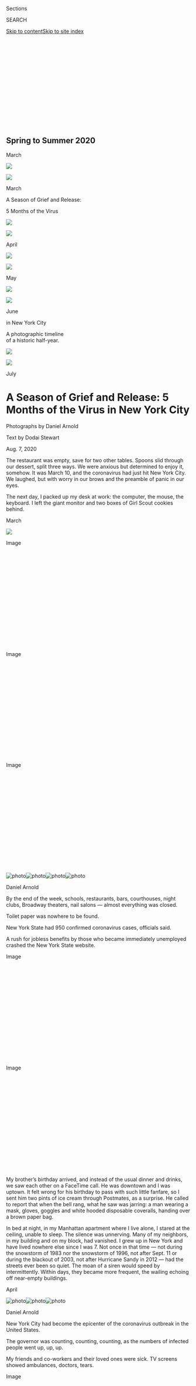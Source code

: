 <div id="app">

<div>

<div>

<div>

<div class="NYTAppHideMasthead css-ikk3s8 e1suatyy0">

<div class="section css-133zg39 e1suatyy2">

<div class="css-eph4ug er09x8g0">

<div class="css-6n7j50">

</div>

<span class="css-1dv1kvn">Sections</span>

<div class="css-10488qs">

<span class="css-1dv1kvn">SEARCH</span>

</div>

[Skip to content](#site-content)[Skip to site index](#site-index)

</div>

<div class="css-10698na e1huz5gh0">

</div>

</div>

</div>

</div>

<div data-aria-hidden="false">

<div id="site-content" role="main">

<div>

<div class="css-1aor85t" style="opacity:0.000000001;z-index:-1;visibility:hidden">

<div class="css-1hqnpie">

<div class="css-epjblv">

<span class="css-17xtcya">[Style](/section/style)</span><span class="css-x15j1o">|</span><span class="css-fwqvlz">A
Season of Grief and Release: 5 Months of the Virus in New York
City</span>

</div>

<div class="css-k008qs">

<div class="css-1iwv8en">

<span class="css-18z7m18"></span>

<div>

</div>

</div>

<span class="css-1n6z4y">https://nyti.ms/2PuJ8l1</span>

<div class="css-1705lsu">

<div class="css-4xjgmj">

<div class="css-4skfbu" role="toolbar" data-aria-label="Social Media Share buttons, Save button, and Comments Panel with current comment count" data-testid="share-tools">

  - 
  - 
  - 
  - 
    
    <div class="css-6n7j50">
    
    </div>

  - 
  - 

</div>

</div>

</div>

</div>

</div>

</div>

<div class="section meteredContent css-1r7ky0e" name="articleBody" itemprop="articleBody">

<div id="00NYC-HISTORIC-TOPPER" class="section interactive-content interactive-size-scoop css-1tqs9x0">

## Spring to Summer 2020

<div class="css-17ih8de interactive-body" data-sourceid="100000007270877">

<div class="g-story g-freebird g-max-limit" data-preview-slug="2020-08-03-nyc-spring-topper">

<div id="g-custom-elem" class="g-container g-dontshow">

<div class="g-container g-month-subheds">

March

</div>

</div>

<div id="g-custom-topper" class="g-container g-historic-topper">

<div class="g-asset g-image g-asset-width-full" style="">

<div role="img">

<div class="g-asset_inner">

![](https://static01.nyt.com/packages/flash/multimedia/ICONS/transparent.png)

![](https://static01.nyt.com/newsgraphics/2020/08/03/nyc-spring-topper/assets/images/march-2000.jpg)

</div>

</div>

<div class="g-source g-add-padding">

<span class="g-caption">March</span>

</div>

</div>

A Season of Grief and Release:

5 Months of the Virus

<div class="g-asset g-image g-asset-width-full" style="">

<div role="img">

<div class="g-asset_inner">

![](https://static01.nyt.com/packages/flash/multimedia/ICONS/transparent.png)

![](https://static01.nyt.com/newsgraphics/2020/08/03/nyc-spring-topper/assets/images/april-2000.jpg)

</div>

</div>

<div class="g-source g-add-padding">

<span class="g-caption">April</span>

</div>

</div>

<div class="g-asset g-image g-asset-width-full" style="">

<div role="img">

<div class="g-asset_inner">

![](https://static01.nyt.com/packages/flash/multimedia/ICONS/transparent.png)

![](https://static01.nyt.com/newsgraphics/2020/08/03/nyc-spring-topper/assets/images/may-alt-2000.jpg)

</div>

</div>

<div class="g-source g-add-padding">

<span class="g-caption">May</span>

</div>

</div>

<div class="g-asset g-image g-asset-width-full" style="">

<div role="img">

<div class="g-asset_inner">

![](https://static01.nyt.com/packages/flash/multimedia/ICONS/transparent.png)

![](https://static01.nyt.com/newsgraphics/2020/08/03/nyc-spring-topper/assets/images/june-2000.jpg)

</div>

</div>

<div class="g-source g-add-padding">

<span class="g-caption">June</span>

</div>

</div>

in New York City

A photographic timeline  
of a historic half-year.

<div class="g-asset g-image g-asset-width-full" style="">

<div role="img">

<div class="g-asset_inner">

![](https://static01.nyt.com/packages/flash/multimedia/ICONS/transparent.png)

![](https://static01.nyt.com/newsgraphics/2020/08/03/nyc-spring-topper/assets/images/july-2000.jpg)

</div>

</div>

<div class="g-source g-add-padding">

<span class="g-caption">July</span>

</div>

</div>

</div>

</div>

</div>

</div>

<div class="css-1fanzo5 StoryBodyCompanionColumn">

<div class="css-53u6y8">

<div class="css-1vkm6nb ehdk2mb0">

# A Season of Grief and Release: 5 Months of the Virus in New York City

</div>

<div class="css-1wlr991">

<div class="css-18e8msd">

<div class="css-1lhhykl epjyd6m0">

<div class="css-1baulvz">

Photographs by
<span class="css-1baulvz last-byline" itemprop="name">Daniel
Arnold</span>

Text by <span class="css-1baulvz last-byline" itemprop="name">Dodai
Stewart</span>

</div>

</div>

</div>

</div>

Aug. 7, 2020

The restaurant was empty, save for two other tables. Spoons slid through
our dessert, split three ways. We were anxious but determined to enjoy
it, somehow. It was March 10, and the coronavirus had just hit New York
City. We laughed, but with worry in our brows and the preamble of panic
in our eyes.

The next day, I packed up my desk at work: the computer, the mouse, the
keyboard. I left the giant monitor and two boxes of Girl Scout cookies
behind.

</div>

</div>

<div id="07nyc-historic-march" class="section interactive-content interactive-size-scoop css-dexdg0">

<div class="css-17ih8de interactive-body" data-sourceid="100000007274281">

<div class="g-container g-month-subheds">

March

</div>

</div>

</div>

<div class="css-79elbk" data-testid="photoviewer-wrapper">

<div class="css-z3e15g" data-testid="photoviewer-wrapper-hidden">

</div>

<div class="css-1a48zt4 ehw59r15" data-testid="photoviewer-children">

![](https://static01.nyt.com/images/2020/08/09/fashion/NYC-HISTORIC-MARCH1/NYC-HISTORIC-SPRING1-articleLarge.jpg?quality=75&auto=webp&disable=upscale)

</div>

</div>

<div class="css-a7yk8a e73j0it0">

<div class="css-1xdhyk6 erfvjey0">

<span class="css-1ly73wi e1tej78p0">Image</span>

<div class="css-zjzyr8">

<div data-testid="lazyimage-container" style="height:257.77777777777777px">

</div>

</div>

</div>

<div class="css-1xdhyk6 erfvjey0">

<span class="css-1ly73wi e1tej78p0">Image</span>

<div class="css-zjzyr8">

<div data-testid="lazyimage-container" style="height:257.77777777777777px">

</div>

</div>

</div>

</div>

<div class="css-79elbk" data-testid="photoviewer-wrapper">

<div class="css-z3e15g" data-testid="photoviewer-wrapper-hidden">

</div>

<div class="css-1a48zt4 ehw59r15" data-testid="photoviewer-children">

<div class="css-1xdhyk6 erfvjey0">

<span class="css-1ly73wi e1tej78p0">Image</span>

<div class="css-zjzyr8">

<div data-testid="lazyimage-container" style="height:256.4888888888889px">

</div>

</div>

</div>

</div>

</div>

<div id="scrolly-instance-1" class="css-72v2ez scrolly-container">

<div class="css-138aqwl">

<div class="css-i4j11y">

![photo](https://static01.nyt.com/images/2020/07/23/fashion/NYC-HISTORIC-MARCH-07/NYC-HISTORIC-MARCH-07-mobileMasterAt3x.jpg)![photo](https://static01.nyt.com/images/2020/07/23/fashion/NYC-HISTORIC-MARCH-10/NYC-HISTORIC-MARCH-10-mobileMasterAt3x.jpg)![photo](https://static01.nyt.com/images/2020/07/23/fashion/NYC-HISTORIC-MARCH-03/NYC-HISTORIC-MARCH-03-mobileMasterAt3x.jpg)![photo](https://static01.nyt.com/images/2020/08/09/fashion/NYC-HISTORIC-MARCH-09/NYC-HISTORIC-MARCH-09-mobileMasterAt3x.jpg)

Daniel Arnold

</div>

</div>

By the end of the week, schools, restaurants, bars, courthouses, night
clubs, Broadway theaters, nail salons — almost everything was closed.

Toilet paper was nowhere to be found.

New York State had 950 confirmed coronavirus cases, officials said.

A rush for jobless benefits by those who became immediately unemployed
crashed the New York State website.

</div>

<div class="css-79elbk" data-testid="photoviewer-wrapper">

<div class="css-z3e15g" data-testid="photoviewer-wrapper-hidden">

</div>

<div class="css-1a48zt4 ehw59r15" data-testid="photoviewer-children">

<div class="css-1xdhyk6 erfvjey0">

<span class="css-1ly73wi e1tej78p0">Image</span>

<div class="css-zjzyr8">

<div data-testid="lazyimage-container" style="height:258.4222222222222px">

</div>

</div>

</div>

</div>

</div>

<div class="css-79elbk" data-testid="photoviewer-wrapper">

<div class="css-z3e15g" data-testid="photoviewer-wrapper-hidden">

</div>

<div class="css-1a48zt4 ehw59r15" data-testid="photoviewer-children">

<div class="css-1xdhyk6 erfvjey0">

<span class="css-1ly73wi e1tej78p0">Image</span>

<div class="css-zjzyr8">

<div data-testid="lazyimage-container" style="height:258.4222222222222px">

</div>

</div>

</div>

</div>

</div>

<div class="css-1fanzo5 StoryBodyCompanionColumn">

<div class="css-53u6y8">

My brother’s birthday arrived, and instead of the usual dinner and
drinks, we saw each other on a FaceTime call. He was downtown and I was
uptown. It felt wrong for his birthday to pass with such little fanfare,
so I sent him two pints of ice cream through Postmates, as a surprise.
He called to report that when the bell rang, what he saw was jarring: a
man wearing a mask, gloves, goggles and white hooded disposable
coveralls, handing over a brown paper bag.

In bed at night, in my Manhattan apartment where I live alone, I stared
at the ceiling, unable to sleep. The silence was unnerving. Many of my
neighbors, in my building and on my block, had vanished. I grew up in
New York and have lived nowhere else since I was 7. Not once in that
time — not during the snowstorm of 1983 nor the snowstorm of 1996, not
after Sept. 11 or during the blackout of 2003, not after Hurricane Sandy
in 2012 — had the streets ever been so quiet. The moan of a siren would
speed by intermittently. Within days, they became more frequent, the
wailing echoing off near-empty buildings.

</div>

</div>

<div id="07nyc-historic-april" class="section interactive-content interactive-size-scoop css-dexdg0">

<div class="css-17ih8de interactive-body" data-sourceid="100000007274207">

<div class="g-container g-month-subheds">

April

</div>

</div>

</div>

<div id="scrolly-instance-2" class="css-72v2ez scrolly-container">

<div class="css-138aqwl">

<div class="css-i4j11y">

![photo](https://static01.nyt.com/images/2020/07/23/fashion/NYC-HISTORIC-APRIL/NYC-HISTORIC-APRIL-mobileMasterAt3x.jpg)![photo](https://static01.nyt.com/images/2020/08/09/fashion/NYC-HISTORIC-APRIL-02/NYC-HISTORIC-APRIL-02-mobileMasterAt3x-v2.jpg)![photo](https://static01.nyt.com/images/2020/08/09/fashion/NYC-HISTORIC-APRIL-05/NYC-HISTORIC-APRIL-05-mobileMasterAt3x.jpg)

Daniel Arnold

</div>

</div>

New York City had become the epicenter of the coronavirus outbreak in
the United States.

The governor was counting, counting, counting, as the numbers of
infected people went up, up, up.

My friends and co-workers and their loved ones were sick. TV screens
showed ambulances, doctors, tears.

</div>

<div class="css-79elbk" data-testid="photoviewer-wrapper">

<div class="css-z3e15g" data-testid="photoviewer-wrapper-hidden">

</div>

<div class="css-1a48zt4 ehw59r15" data-testid="photoviewer-children">

<div class="css-1xdhyk6 erfvjey0">

<span class="css-1ly73wi e1tej78p0">Image</span>

<div class="css-zjzyr8">

<div data-testid="lazyimage-container" style="height:257.77777777777777px">

</div>

</div>

</div>

</div>

</div>

<div class="css-79elbk" data-testid="photoviewer-wrapper">

<div class="css-z3e15g" data-testid="photoviewer-wrapper-hidden">

</div>

<div class="css-1a48zt4 ehw59r15" data-testid="photoviewer-children">

<div class="css-1xdhyk6 erfvjey0">

<span class="css-1ly73wi e1tej78p0">Image</span>

<div class="css-zjzyr8">

<div data-testid="lazyimage-container" style="height:258.4222222222222px">

</div>

</div>

</div>

</div>

</div>

<div class="css-a7yk8a e73j0it0">

<div class="css-1xdhyk6 erfvjey0">

<span class="css-1ly73wi e1tej78p0">Image</span>

<div class="css-zjzyr8">

<div data-testid="lazyimage-container" style="height:257.77777777777777px">

</div>

</div>

</div>

<div class="css-1xdhyk6 erfvjey0">

<span class="css-1ly73wi e1tej78p0">Image</span>

<div class="css-zjzyr8">

<div data-testid="lazyimage-container" style="height:257.77777777777777px">

</div>

</div>

</div>

</div>

<div class="css-79elbk" data-testid="photoviewer-wrapper">

<div class="css-z3e15g" data-testid="photoviewer-wrapper-hidden">

</div>

<div class="css-1a48zt4 ehw59r15" data-testid="photoviewer-children">

<div class="css-1xdhyk6 erfvjey0">

<span class="css-1ly73wi e1tej78p0">Image</span>

<div class="css-zjzyr8">

<div data-testid="lazyimage-container" style="height:258.4222222222222px">

</div>

</div>

</div>

</div>

</div>

<div class="css-79elbk" data-testid="photoviewer-wrapper">

<div class="css-z3e15g" data-testid="photoviewer-wrapper-hidden">

</div>

<div class="css-1a48zt4 ehw59r15" data-testid="photoviewer-children">

<div class="css-1xdhyk6 erfvjey0">

<span class="css-1ly73wi e1tej78p0">Image</span>

<div class="css-zjzyr8">

<div data-testid="lazyimage-container" style="height:258.4222222222222px">

</div>

</div>

</div>

</div>

</div>

<div class="css-1fanzo5 StoryBodyCompanionColumn">

<div class="css-53u6y8">

By the third week in April, there were [more
than 100,000](https://www1.nyc.gov/assets/doh/downloads/pdf/imm/covid-19-daily-data-summary-04142020-1.pdf)
cases in New York. More than 6,000 people had died. I dug my thermometer
out of the toiletries drawer and kept it on my desk as I worked,
checking my temperature repeatedly, afraid the virus was somehow
sneaking up on me.

Delicate pink cherry blossoms unfurled in Central Park. I walked among
them, bandanna over my nose and mouth, taking pictures, hypervigilant of
staying at least 12 feet away from the other folks strolling.

Attending my first Zoom birthday party involved arranging comfortable
seating and flattering lighting, and smiling at the one-square-inch
rectangle of laptop screen that contained a pixelated version of the
birthday girl, even as the audio glitched.

</div>

</div>

<div id="07nyc-historic-may" class="section interactive-content interactive-size-scoop css-dexdg0">

<div class="css-17ih8de interactive-body" data-sourceid="100000007274208">

<div class="g-container g-month-subheds">

May

</div>

</div>

</div>

<div id="scrolly-instance-3" class="css-72v2ez scrolly-container">

<div class="css-138aqwl">

<div class="css-i4j11y">

![photo](https://static01.nyt.com/images/2020/08/09/fashion/00NYC-HISTORIC-MAY-20/00NYC-HISTORIC-MAY-20-mobileMasterAt3x-v2.jpg)![photo](https://static01.nyt.com/images/2020/07/24/fashion/00NYC-HISTORIC-MAY-02/00NYC-HISTORIC-MAY-02-mobileMasterAt3x.jpg)![photo](https://static01.nyt.com/images/2020/07/24/fashion/00NYC-HISTORIC-MAY-13/00NYC-HISTORIC-MAY-13-mobileMasterAt3x.jpg)![photo](https://static01.nyt.com/images/2020/07/24/fashion/00NYC-HISTORIC-MAY-24/00NYC-HISTORIC-MAY-24-mobileMasterAt3x-v2.jpg)

Daniel Arnold

</div>

</div>

May brought warmer weather, and the cases and deaths started dropping.

But the virus was killing Black and Latino people at double the rate.

There were equipment shortages at the hospitals, infections spreading in
prisons and jails.

In a livestream, the governor’s face appeared next to a slide with the
words “When is it over?”

</div>

<div class="css-a7yk8a e73j0it0">

<div class="css-1xdhyk6 erfvjey0">

<span class="css-1ly73wi e1tej78p0">Image</span>

<div class="css-zjzyr8">

<div data-testid="lazyimage-container" style="height:258.4222222222222px">

</div>

</div>

</div>

<div class="css-1xdhyk6 erfvjey0">

<span class="css-1ly73wi e1tej78p0">Image</span>

<div class="css-zjzyr8">

<div data-testid="lazyimage-container" style="height:258.4222222222222px">

</div>

</div>

</div>

</div>

<div class="css-79elbk" data-testid="photoviewer-wrapper">

<div class="css-z3e15g" data-testid="photoviewer-wrapper-hidden">

</div>

<div class="css-1a48zt4 ehw59r15" data-testid="photoviewer-children">

<div class="css-1xdhyk6 erfvjey0">

<span class="css-1ly73wi e1tej78p0">Image</span>

<div class="css-zjzyr8">

<div data-testid="lazyimage-container" style="height:258.4222222222222px">

</div>

</div>

</div>

</div>

</div>

<div class="css-1fanzo5 StoryBodyCompanionColumn">

<div class="css-53u6y8">

Birds chirped merrily as I edited articles about the virus’s impact in
New York, facing a “Rear Window”-style view where I saw no signs of life
except for the 7 p.m. clap. That’s when my friend who lives one flight
up would lean out of the window as far as she could around the child
safety guard, and I would do the same, until we could both see a sliver
of each other’s faces. We would wave, and shout: “Hiiii\!” Sometimes she
looked a bit haunted — her position as a physical therapist in a
hospital put her dangerously close to the I.C.U., and she would remove
her clothes in the hallway before going inside her apartment to join her
son and her mother. Three generations under one roof in the ghostly
city.

There were [bodies stacked in refrigerated
trucks](https://www.nytimes.com/2020/04/30/nyregion/coronavirus-nyc-funeral-home-morgue-bodies.html)
in Queens and [food lines a mile
long](https://www.nytimes.com/2020/04/30/nyregion/coronavirus-nj-hunger.html)
in New Jersey. A slew of small businesses shut down, including personal
favorites: Lucky Strike, Gem Spa, [Record
Mart](https://untappedcities.com/2020/06/10/closed-record-mart-manhattans-oldest-record-store-located-in-times-square-subway-station/).
Rent was due and jobless claims surged.

How does one mourn in isolation? How does one process grief for an
entire city?

</div>

</div>

<div id="scrolly-instance-4" class="css-72v2ez scrolly-container">

<div class="css-138aqwl">

<div class="css-i4j11y">

![photo](https://static01.nyt.com/images/2020/08/09/fashion/00NYC-HISTORIC-MAY-04/00NYC-HISTORIC-MAY-04-mobileMasterAt3x.jpg)![photo](https://static01.nyt.com/images/2020/07/24/fashion/00NYC-HISTORIC-MAY-08/00NYC-HISTORIC-MAY-08-mobileMasterAt3x-v2.jpg)![photo](https://static01.nyt.com/images/2020/07/24/fashion/00NYC-HISTORIC-MAY-03/00NYC-HISTORIC-MAY-03-mobileMasterAt3x-v2.jpg)![photo](https://static01.nyt.com/images/2020/07/24/fashion/00NYC-HISTORIC-MAY-06/00NYC-HISTORIC-MAY-06-mobileMasterAt3x.jpg)

Daniel Arnold

</div>

</div>

Graduations, proms, weddings canceled. Basketball hoops removed from
public parks.

The days became blurred by uniformity.

Wake up, sit at the computer, watch news conferences, eat dinner in
front of the evening news.

Weekends were for donning disposable gloves and a disposable mask (not
the nice mask used for dog walking) and venturing into the perilous
germ-minefields of the grocery store and the pharmacy.

</div>

<div class="css-79elbk" data-testid="photoviewer-wrapper">

<div class="css-z3e15g" data-testid="photoviewer-wrapper-hidden">

</div>

<div class="css-1a48zt4 ehw59r15" data-testid="photoviewer-children">

<div class="css-1xdhyk6 erfvjey0">

<span class="css-1ly73wi e1tej78p0">Image</span>

<div class="css-zjzyr8">

<div data-testid="lazyimage-container" style="height:258.4222222222222px">

</div>

</div>

</div>

</div>

</div>

<div class="css-a7yk8a e73j0it0">

<div class="css-1xdhyk6 erfvjey0">

<span class="css-1ly73wi e1tej78p0">Image</span>

<div class="css-zjzyr8">

<div data-testid="lazyimage-container" style="height:257.77777777777777px">

</div>

</div>

</div>

<div class="css-1xdhyk6 erfvjey0">

<span class="css-1ly73wi e1tej78p0">Image</span>

<div class="css-zjzyr8">

<div data-testid="lazyimage-container" style="height:258.4222222222222px">

</div>

</div>

</div>

</div>

<div class="css-79elbk" data-testid="photoviewer-wrapper">

<div class="css-z3e15g" data-testid="photoviewer-wrapper-hidden">

</div>

<div class="css-1a48zt4 ehw59r15" data-testid="photoviewer-children">

<div class="css-1xdhyk6 erfvjey0">

<span class="css-1ly73wi e1tej78p0">Image</span>

<div class="css-zjzyr8">

<div data-testid="lazyimage-container" style="height:258.4222222222222px">

</div>

</div>

</div>

<span class="css-cnj6d5 e1z0qqy90" itemprop="copyrightHolder"><span class="css-1ly73wi e1tej78p0">Credit...</span><span>Daniel
Arnold</span></span>

</div>

</div>

<div class="css-1fanzo5 StoryBodyCompanionColumn">

<div class="css-53u6y8">

I had spent decades as a die-hard New Yorker, defending my hometown
against the smack-talking of malcontents and come-latelys, and my heart
ached for my fellow citizens, for the transit workers and the funeral
directors, the unsheltered and the first responders.

Privately, I railed against my own internal upheaval, mad at how selfish
it sounded in my head: Did I still love the city if
[bars](https://www.nytimes.com/2020/05/21/nyregion/nyc-bars-coronavirus.html)
and museums were closed? If there were no plays, musicals or movies? No
Queens Night Market, no cocktails on the roof of the Met, no tennis
lessons in Central Park, no burlesque shows in Bushwick, no dim sum in
Chinatown, no Donna Summer dance parties in Bed-Stuy? If the spontaneity
of running into an old friend or making a brand-new one had evaporated?

In mid-May, there was talk of reopening. I hadn’t been on the subway in
over 75 days, and I couldn’t remember the last time I’d worn closed-toe
shoes or pants. (Caftans — day in, day out.) Seldom-seen gray hairs,
usually disguised expertly in a salon, met me in the mirror each
morning. Both my toenails and my dog’s were in desperate need of
professional help. I wondered if for my own birthday, in June, it might
be possible to do something sort of social.

Then, on Memorial Day, George Floyd died after being pinned under the
knee of a Minneapolis police officer.

</div>

</div>

<div class="css-79elbk" data-testid="photoviewer-wrapper">

<div class="css-z3e15g" data-testid="photoviewer-wrapper-hidden">

</div>

<div class="css-1a48zt4 ehw59r15" data-testid="photoviewer-children">

<div class="css-1xdhyk6 erfvjey0">

<span class="css-1ly73wi e1tej78p0">Image</span>

<div class="css-zjzyr8">

<div data-testid="lazyimage-container" style="height:258.4222222222222px">

</div>

</div>

</div>

</div>

</div>

<div id="07nyc-historic-june" class="section interactive-content interactive-size-scoop css-dexdg0">

<div class="css-17ih8de interactive-body" data-sourceid="100000007274209">

<div class="g-container g-month-subheds">

June

</div>

</div>

</div>

<div id="scrolly-instance-5" class="css-72v2ez scrolly-container">

<div class="css-138aqwl">

<div class="css-i4j11y">

![photo](https://static01.nyt.com/images/2020/08/09/fashion/00NYC-HISTORIC-JUNE-16/00NYC-HISTORIC-JUNE-16-mobileMasterAt3x.jpg)![photo](https://static01.nyt.com/images/2020/07/24/fashion/00NYC-HISTORIC-JUNE-02/00NYC-HISTORIC-JUNE-02-mobileMasterAt3x.jpg)![photo](https://static01.nyt.com/images/2020/08/09/fashion/00NYC-HISTORIC-JUNE-13/00NYC-HISTORIC-JUNE-13-mobileMasterAt3x.jpg)![photo](https://static01.nyt.com/images/2020/07/24/fashion/00NYC-HISTORIC-JUNE/00NYC-HISTORIC-JUNE-mobileMasterAt3x.jpg)

Daniel Arnold

</div>

</div>

Demonstrations exploded around the country and in New York. It felt like
something had been unleashed.

At first it seemed ominous.

I watched on the Citizen app as a succession of reports came in: A fire
was set, then a store was broken into, one after another, in a line
across NoHo and Soho.

But as the week went on, it was clear that this was an anomaly. The
protests were largely peaceful, though passionate.

</div>

<div class="css-79elbk" data-testid="photoviewer-wrapper">

<div class="css-z3e15g" data-testid="photoviewer-wrapper-hidden">

</div>

<div class="css-1a48zt4 ehw59r15" data-testid="photoviewer-children">

<div class="css-1xdhyk6 erfvjey0">

<span class="css-1ly73wi e1tej78p0">Image</span>

<div class="css-zjzyr8">

<div data-testid="lazyimage-container" style="height:258.4222222222222px">

</div>

</div>

</div>

</div>

</div>

<div class="css-a7yk8a e73j0it0">

<div class="css-1xdhyk6 erfvjey0">

<span class="css-1ly73wi e1tej78p0">Image</span>

<div class="css-zjzyr8">

<div data-testid="lazyimage-container" style="height:258.4222222222222px">

</div>

</div>

</div>

<div class="css-1xdhyk6 erfvjey0">

<span class="css-1ly73wi e1tej78p0">Image</span>

<div class="css-zjzyr8">

<div data-testid="lazyimage-container" style="height:258.4222222222222px">

</div>

</div>

</div>

</div>

<div class="css-79elbk" data-testid="photoviewer-wrapper">

<div class="css-z3e15g" data-testid="photoviewer-wrapper-hidden">

</div>

<div class="css-1a48zt4 ehw59r15" data-testid="photoviewer-children">

<div class="css-1xdhyk6 erfvjey0">

<span class="css-1ly73wi e1tej78p0">Image</span>

<div class="css-zjzyr8">

<div data-testid="lazyimage-container" style="height:258.4222222222222px">

</div>

</div>

</div>

</div>

</div>

<div id="scrolly-instance-6" class="css-72v2ez scrolly-container">

<div class="css-138aqwl">

<div class="css-i4j11y">

![photo](https://static01.nyt.com/images/2020/07/24/fashion/00NYC-HISTORIC-JUNE-06/00NYC-HISTORIC-JUNE-06-mobileMasterAt3x.jpg)![photo](https://static01.nyt.com/images/2020/07/24/fashion/00NYC-HISTORIC-JUNE-05/00NYC-HISTORIC-JUNE-05-mobileMasterAt3x.jpg)![photo](https://static01.nyt.com/images/2020/07/24/fashion/00NYC-HISTORIC-JUNE-07/00NYC-HISTORIC-JUNE-07-mobileMasterAt3x.jpg)![photo](https://static01.nyt.com/images/2020/07/24/fashion/00NYC-HISTORIC-JUNE-04/00NYC-HISTORIC-JUNE-04-mobileMasterAt3x-v2.jpg)![photo](https://static01.nyt.com/images/2020/07/24/fashion/00NYC-HISTORIC-JUNE-11/00NYC-HISTORIC-JUNE-11-mobileMasterAt3x-v2.jpg)

Daniel Arnold

</div>

</div>

On my birthday, I stood in front of Gracie Mansion and filmed hundreds
of people sitting, silently, their fists in the air, for more than half
an hour.

There were demonstrations by day and fireworks all night.

In a way, it felt like proof: New York had not been conquered.

Twenty-three thousand had died of coronavirus, more than the seating
capacity of Madison Square Garden.

Still, thousands filled the streets to demand an end to police violence
against Black people.

</div>

<div class="css-79elbk" data-testid="photoviewer-wrapper">

<div class="css-z3e15g" data-testid="photoviewer-wrapper-hidden">

</div>

<div class="css-1a48zt4 ehw59r15" data-testid="photoviewer-children">

<div class="css-1xdhyk6 erfvjey0">

<span class="css-1ly73wi e1tej78p0">Image</span>

<div class="css-zjzyr8">

<div data-testid="lazyimage-container" style="height:257.77777777777777px">

</div>

</div>

</div>

</div>

</div>

<div class="css-a7yk8a e73j0it0">

<div class="css-1xdhyk6 erfvjey0">

<span class="css-1ly73wi e1tej78p0">Image</span>

<div class="css-zjzyr8">

<div data-testid="lazyimage-container" style="height:258.4222222222222px">

</div>

</div>

</div>

<span class="css-16f3y1r e13ogyst0" data-aria-hidden="true"> ****
</span>

<div class="css-1xdhyk6 erfvjey0">

<span class="css-1ly73wi e1tej78p0">Image</span>

<div class="css-zjzyr8">

<div data-testid="lazyimage-container" style="height:258.4222222222222px">

</div>

</div>

</div>

</div>

<div class="css-79elbk" data-testid="photoviewer-wrapper">

<div class="css-z3e15g" data-testid="photoviewer-wrapper-hidden">

</div>

<div class="css-1a48zt4 ehw59r15" data-testid="photoviewer-children">

<div class="css-1xdhyk6 erfvjey0">

<span class="css-1ly73wi e1tej78p0">Image</span>

<div class="css-zjzyr8">

<div data-testid="lazyimage-container" style="height:258.4222222222222px">

</div>

</div>

</div>

</div>

</div>

<div class="css-1fanzo5 StoryBodyCompanionColumn">

<div class="css-53u6y8">

Following the demonstrations and late-night destruction — shattered
windows and stolen merchandise — the mayor instituted a curfew.

It was New York City’s first curfew since World War II.

The protests continued, day after day. Doctors and nurses knelt in Times
Square with raised fists; thousands of cyclists pedaled while shouting
“no justice, no peace.”

Encounters with the authorities were captured by protesters and shared
on social media. A police officer was suspended after video emerged of
him pushing a woman to the ground in Brooklyn. Another officer was
suspended for pulling down a man’s face mask and spraying pepper spray
directly in his face.

The cases of the virus in the city kept dropping.

</div>

</div>

<div class="css-79elbk" data-testid="photoviewer-wrapper">

<div class="css-z3e15g" data-testid="photoviewer-wrapper-hidden">

</div>

<div class="css-1a48zt4 ehw59r15" data-testid="photoviewer-children">

<div class="css-1xdhyk6 erfvjey0">

<span class="css-1ly73wi e1tej78p0">Image</span>

<div class="css-zjzyr8">

<div data-testid="lazyimage-container" style="height:258.4222222222222px">

</div>

</div>

</div>

</div>

</div>

<div id="07nyc-historic-july" class="section interactive-content interactive-size-scoop css-dexdg0">

<div class="css-17ih8de interactive-body" data-sourceid="100000007274211">

<div class="g-container g-month-subheds">

July

</div>

</div>

</div>

<div id="scrolly-instance-7" class="css-72v2ez scrolly-container">

<div class="css-138aqwl">

<div class="css-i4j11y">

![photo](https://static01.nyt.com/images/2020/08/09/fashion/00NYC-HISTORIC-JULY-02/00NYC-HISTORIC-JULY-02-mobileMasterAt3x.jpg)![photo](https://static01.nyt.com/images/2020/07/27/fashion/00NYC-HISTORIC-JULY-09/00NYC-HISTORIC-JULY-09-mobileMasterAt3x.jpg)![photo](https://static01.nyt.com/images/2020/07/27/fashion/00NYC-HISTORIC-JULY/00NYC-HISTORIC-JULY-mobileMasterAt3x.jpg)![photo](https://static01.nyt.com/images/2020/07/27/fashion/00NYC-HISTORIC-JULY-06/00NYC-HISTORIC-JULY-06-mobileMasterAt3x.jpg)![photo](https://static01.nyt.com/images/2020/07/27/fashion/00NYC-HISTORIC-JULY-13/00NYC-HISTORIC-JULY-13-mobileMasterAt3x-v2.jpg)

Daniel Arnold

</div>

</div>

At some point it dawned on me that I was working as an editor at the New
York Times, on the New York desk, during a gigantic moment in New York’s
history.

We’d started a daily live briefing in March.

And we had continuously updated it throughout each day, keeping it going
for nearly three months, seven days a week.

“We did it,” the governor said in the middle of June.

“This is one of the best days for New York since we started.”

</div>

<div class="css-79elbk" data-testid="photoviewer-wrapper">

<div class="css-z3e15g" data-testid="photoviewer-wrapper-hidden">

</div>

<div class="css-1a48zt4 ehw59r15" data-testid="photoviewer-children">

<div class="css-1xdhyk6 erfvjey0">

<span class="css-1ly73wi e1tej78p0">Image</span>

<div class="css-zjzyr8">

<div data-testid="lazyimage-container" style="height:257.77777777777777px">

</div>

</div>

</div>

</div>

</div>

<div class="css-a7yk8a e73j0it0">

<div class="css-1xdhyk6 erfvjey0">

<span class="css-1ly73wi e1tej78p0">Image</span>

<div class="css-zjzyr8">

<div data-testid="lazyimage-container" style="height:257.77777777777777px">

</div>

</div>

</div>

<div class="css-1xdhyk6 erfvjey0">

<span class="css-1ly73wi e1tej78p0">Image</span>

<div class="css-zjzyr8">

<div data-testid="lazyimage-container" style="height:258.4222222222222px">

</div>

</div>

</div>

</div>

<div class="css-79elbk" data-testid="photoviewer-wrapper">

<div class="css-z3e15g" data-testid="photoviewer-wrapper-hidden">

</div>

<div class="css-1a48zt4 ehw59r15" data-testid="photoviewer-children">

<div class="css-1xdhyk6 erfvjey0">

<span class="css-1ly73wi e1tej78p0">Image</span>

<div class="css-zjzyr8">

<div data-testid="lazyimage-container" style="height:258.4222222222222px">

</div>

</div>

</div>

</div>

</div>

<div class="css-79elbk" data-testid="photoviewer-wrapper">

<div class="css-z3e15g" data-testid="photoviewer-wrapper-hidden">

</div>

<div class="css-1a48zt4 ehw59r15" data-testid="photoviewer-children">

<div class="css-1xdhyk6 erfvjey0">

<span class="css-1ly73wi e1tej78p0">Image</span>

<div class="css-zjzyr8">

<div data-testid="lazyimage-container" style="height:258.4222222222222px">

</div>

</div>

</div>

</div>

</div>

<div class="css-1fanzo5 StoryBodyCompanionColumn">

<div class="css-53u6y8">

In July, [we hit
Phase 3](https://www.nytimes.com/2020/07/06/nyregion/nyc-phase-3-reopening-coronavirus.html):
Restaurant dining
([outdoors](https://www.nytimes.com/2020/06/23/dining/outdoor-restaurants-nyc-coronavirus.html))
returned. Pedicures were back. Beaches
[opened](https://www.nytimes.com/interactive/2020/07/07/nyregion/nyc-beaches-open.html?smid=nytcore-ios-share),
then
[pools](https://www.nytimes.com/2020/07/24/nyregion/nyc-pools-open.html).
There were kids eating Italian ices in the street and [men opening up
fire
hydrants](https://www.tiktok.com/@colita03/video/6854966008730389766).
It felt like the Old New York.

It’s not, of course.

I don’t know when I’ll ever share dessert in a restaurant again.

The city has changed, the people have changed. The country has changed.
The world has changed. We walk outside masked, coated in a residue of
terror and grief.

</div>

</div>

<div class="css-79elbk" data-testid="photoviewer-wrapper">

<div class="css-z3e15g" data-testid="photoviewer-wrapper-hidden">

</div>

<div class="css-1a48zt4 ehw59r15" data-testid="photoviewer-children">

<div class="css-1xdhyk6 erfvjey0">

<span class="css-1ly73wi e1tej78p0">Image</span>

<div class="css-zjzyr8">

<div data-testid="lazyimage-container" style="height:258.4222222222222px">

</div>

</div>

</div>

</div>

</div>

<div class="css-79elbk" data-testid="photoviewer-wrapper">

<div class="css-z3e15g" data-testid="photoviewer-wrapper-hidden">

</div>

<div class="css-1a48zt4 ehw59r15" data-testid="photoviewer-children">

<div class="css-1xdhyk6 erfvjey0">

<span class="css-1ly73wi e1tej78p0">Image</span>

<div class="css-zjzyr8">

<div data-testid="lazyimage-container" style="height:258.4222222222222px">

</div>

</div>

</div>

</div>

</div>

<div class="css-79elbk" data-testid="photoviewer-wrapper">

<div class="css-z3e15g" data-testid="photoviewer-wrapper-hidden">

</div>

<div class="css-1a48zt4 ehw59r15" data-testid="photoviewer-children">

<div class="css-1xdhyk6 erfvjey0">

<span class="css-1ly73wi e1tej78p0">Image</span>

<div class="css-zjzyr8">

<div data-testid="lazyimage-container" style="height:257.77777777777777px">

</div>

</div>

</div>

</div>

</div>

<div class="css-1fanzo5 StoryBodyCompanionColumn">

<div class="css-53u6y8">

But on July 22, I saw a metaphor in [a video on
Twitter](https://twitter.com/_Mikey_Cee/status/1286074510488350720), and
it’s cheesy, but I took it as a sign.

During a thunderstorm, lightning struck the Statue of Liberty, the bolt
slicing through an immense and menacing cloud. The statue stood
steadfast and unmovable. She didn’t budge an inch.

</div>

</div>

<div class="css-79elbk" data-testid="photoviewer-wrapper">

<div class="css-z3e15g" data-testid="photoviewer-wrapper-hidden">

</div>

<div class="css-1a48zt4 ehw59r15" data-testid="photoviewer-children">

<div class="css-1xdhyk6 erfvjey0">

<span class="css-1ly73wi e1tej78p0">Image</span>

<div class="css-zjzyr8">

<div data-testid="lazyimage-container" style="height:258.4222222222222px">

</div>

</div>

</div>

</div>

</div>

<div class="css-1fanzo5 StoryBodyCompanionColumn">

<div class="css-53u6y8">

-----

Produced by Eve Lyons, Natalie Shutler and Tracy Ma.

Daniel Arnold is a photographer in New York. Dodai Stewart is a deputy
editor on the Metro desk of The Times.

</div>

</div>

</div>

<div>

</div>

<div>

</div>

<div>

</div>

<div>

<div id="bottom-wrapper" class="css-1ede5it">

<div id="bottom-slug" class="css-l9onyx">

Advertisement

</div>

[Continue reading the main story](#after-bottom)

<div id="bottom" class="ad bottom-wrapper" style="text-align:center;height:100%;display:block;min-height:90px">

</div>

<div id="after-bottom">

</div>

</div>

</div>

</div>

</div>

## Site Index

<div>

</div>

## Site Information Navigation

  - [© <span>2020</span> <span>The New York Times
    Company</span>](https://help.nytimes.com/hc/en-us/articles/115014792127-Copyright-notice)

<!-- end list -->

  - [NYTCo](https://www.nytco.com/)
  - [Contact
    Us](https://help.nytimes.com/hc/en-us/articles/115015385887-Contact-Us)
  - [Work with us](https://www.nytco.com/careers/)
  - [Advertise](https://nytmediakit.com/)
  - [T Brand Studio](http://www.tbrandstudio.com/)
  - [Your Ad
    Choices](https://www.nytimes.com/privacy/cookie-policy#how-do-i-manage-trackers)
  - [Privacy](https://www.nytimes.com/privacy)
  - [Terms of
    Service](https://help.nytimes.com/hc/en-us/articles/115014893428-Terms-of-service)
  - [Terms of
    Sale](https://help.nytimes.com/hc/en-us/articles/115014893968-Terms-of-sale)
  - [Site Map](https://spiderbites.nytimes.com)
  - [Help](https://help.nytimes.com/hc/en-us)
  - [Subscriptions](https://www.nytimes.com/subscription?campaignId=37WXW)

</div>

</div>

</div>

</div>
